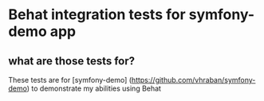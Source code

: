# Behat integration tests for symfony-demo app

## what are those tests for?
These tests are for [symfony-demo]
(https://github.com/vhraban/symfony-demo) to demonstrate
my abilities using Behat

